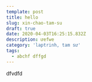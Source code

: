 ```yaml
---
template: post
title: hello
slug: xin-chao-tam-su
draft: true
date: 2020-04-03T16:25:15.832Z
description: ưefwe
category: 'laptrinh, tam sư'
tags:
  - abchf dffgd
---
```

dfvdfd
